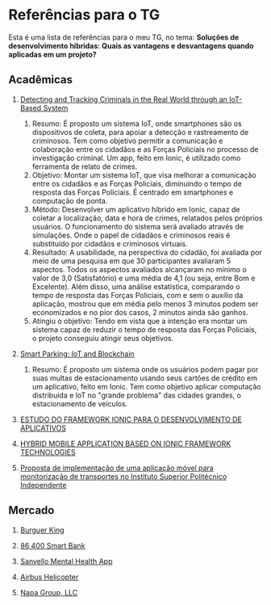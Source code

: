 # Referências para o TG

Esta é uma lista de referências para o meu TG, no tema: **Soluções de desenvolvimento híbridas: Quais as vantagens e desvantagens quando aplicadas em um projeto?**

## Acadêmicas

1. [Detecting and Tracking Criminals in the Real World through an IoT-Based System](https://www.researchgate.net/publication/342771260_Detecting_and_Tracking_Criminals_in_the_Real_World_through_an_IoT-Based_System)

    1. Resumo: É proposto um sistema IoT, onde smartphones são os dispositivos de coleta, para apoiar a detecção e rastreamento de criminosos. Tem como objetivo permitir a comunicação e colaboração entre os cidadãos e as Forças Policiais no processo de investigação criminal. Um app, feito em Ionic, é utilizado como ferramenta de relato de crimes.
    2. Objetivo: Montar um sistema IoT, que visa melhorar a comunicação entre os cidadãos e as Forças Policiais, diminuindo o tempo de resposta das Forças Policiais. É centrado em smartphones e computação de ponta.
    3. Método: Desenvolver um aplicativo híbrido em Ionic, capaz de coletar a localização, data e hora de crimes, relatados pelos próprios usuários. O funcionamento do sistema será avaliado através de simulações. Onde o papel de cidadãos e criminosos reais é substituído por cidadãos e criminosos virtuais.
    4. Resultado: A usabilidade, na perspectiva do cidadão, foi avaliada por meio de uma pesquisa em que 30 participantes avaliaram 5 aspectos. Todos os aspectos avaliados alcançaram no mínimo o valor de 3,0 (Satisfatório) e uma média de 4,1 (ou seja, entre Bom e Excelente). Além disso, uma análise estatística, comparando o tempo de resposta das Forças Policiais, com e sem o auxílio da aplicação, mostrou que em média pelo menos 3 minutos podem ser economizados e no pior dos casos, 2 minutos ainda são ganhos.
    5. Atingiu o objetivo: Tendo em vista que a intenção era montar um sistema capaz de reduzir o tempo de resposta das Forças Policiais, o projeto conseguiu atingir seus objetivos.

2. [Smart Parking: IoT and Blockchain](https://www.researchgate.net/publication/337756549_Smart_Parking_IoT_and_Blockchain)

    1. Resumo: É proposto um sistema onde os usuários podem pagar por suas multas de estacionamento usando seus cartões de crédito em um aplicativo, feito em Ionic. Tem como objetivo aplicar computação distribuída e IoT no "grande problema" das cidades grandes, o estacionamento de veículos.

3. [ESTUDO DO FRAMEWORK IONIC PARA O DESENVOLVIMENTO DE
APLICATIVOS](https://painel.passofundo.ifsul.edu.br/uploads/arq/202104201556131308410706.pdf)

4. [HYBRID MOBILE APPLICATION BASED ON IONIC FRAMEWORK TECHNOLOGIES](https://www.researchgate.net/publication/322397904_HYBRID_MOBILE_APPLICATION_BASED_ON_IONIC_FRAMEWORK_TECHNOLOGIES)

5. [Proposta de implementação de uma aplicação móvel para monitorização de transportes no Instituto Superior Politécnico Independente](https://www.academia.edu/41362842/TCC_sobre_desenvolvimento_mobile_h%C3%ADbrido)

## Mercado

1. [Burguer King](https://ionic.io/resources/articles/burger-king-design-system)

2. [86 400 Smart Bank](https://ionic.io/resources/case-studies/86400)

3. [Sanvello Mental Health App](https://ionic.io/resources/case-studies/sanvello)

4. [Airbus Helicopter](https://ionic.io/resources/case-studies/airbus-helicopter)

5. [Napa Group, LLC](https://ionic.io/resources/case-studies/napa-group-llc)
